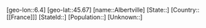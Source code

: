 ﻿---
location: [45.67,6.4]
type: City
tags:
- geo/City


SpocWebEntityId: 28716
isDeleted: false
confidential: public

---
[geo-lon::6.4]
[geo-lat::45.67]
[name::Albertville]
[State::]
[Country::[[France]]]
[StateId::]
[Population::]
[Unknown::]

